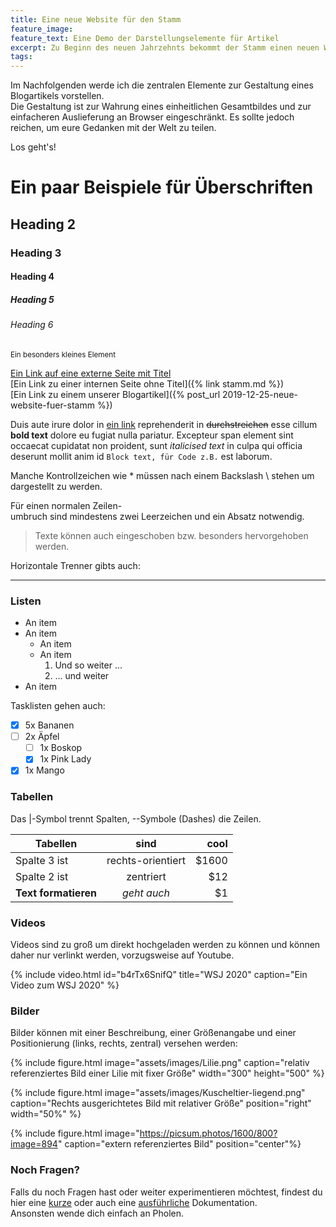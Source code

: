 ```yaml
---
title: Eine neue Website für den Stamm
feature_image:
feature_text: Eine Demo der Darstellungselemente für Artikel
excerpt: Zu Beginn des neuen Jahrzehnts bekommt der Stamm einen neuen Webauftritt denn Pfadfinder finden sich auch digital bestens zurecht.
tags:
---
```


Im Nachfolgenden werde ich die zentralen Elemente zur Gestaltung eines Blogartikels vorstellen.  
Die Gestaltung ist zur Wahrung eines einheitlichen Gesamtbildes und zur einfacheren Auslieferung an Browser eingeschränkt. Es sollte jedoch reichen, um eure Gedanken mit der Welt zu teilen.

Los geht's!

# Ein paar Beispiele für Überschriften

## Heading 2

### Heading 3

#### Heading 4

##### Heading 5

###### Heading 6

<small>Ein besonders kleines Element</small>

[Ein Link auf eine externe Seite mit Titel](https://www.neuried.de "Neuried Homepage")  
[Ein Link zu einer internen Seite ohne Titel]({% link stamm.md %})  
[Ein Link zu einem unserer Blogartikel]({% post_url 2019-12-25-neue-website-fuer-stamm %})

Duis aute irure dolor in [ein link](https://www.stamm-baeren.com) reprehenderit in ~~durchstreichen~~ esse cillum **bold text** dolore eu fugiat nulla pariatur. Excepteur span element sint occaecat cupidatat non proident, sunt _italicised text_ in culpa qui officia deserunt mollit anim id `Block text, für Code z.B.` est laborum.

Manche Kontrollzeichen wie \* müssen nach einem Backslash \\ stehen um dargestellt zu werden.

Für einen normalen Zeilen-  
umbruch sind mindestens zwei Leerzeichen und ein Absatz notwendig.

>Texte können auch eingeschoben
>bzw. besonders hervorgehoben werden.

Horizontale Trenner gibts auch:

***

### Listen

* An item
* An item
  - An item
  - An item
    1. Und so weiter ...
    2. ... und weiter
* An item

Tasklisten gehen auch:

- [x] 5x Bananen
- [ ] 2x Äpfel
  - [ ] 1x Boskop
  - [x] 1x Pink Lady
- [x] 1x Mango

### Tabellen

Das \|-Symbol trennt Spalten, \--Symbole (Dashes) die Zeilen.

| Tabellen        | sind          | cool  |
| --------------- |:-------------:| -----:|
| Spalte 3 ist    | rechts-orientiert | $1600 |
| Spalte 2 ist     | zentriert      |   $12 |
| **Text formatieren** | *geht auch*   |    $1 |

### Videos

Videos sind zu groß um direkt hochgeladen werden zu können und können daher nur verlinkt werden, vorzugsweise auf Youtube.

{% include video.html id="b4rTx6SnifQ" title="WSJ 2020" caption="Ein Video zum WSJ 2020" %}

### Bilder

Bilder können mit einer Beschreibung, einer Größenangabe und einer Positionierung (links, rechts, zentral) versehen werden:

{% include figure.html image="assets/images/Lilie.png" caption="relativ referenziertes Bild einer Lilie mit fixer Größe" width="300" height="500" %}

{% include figure.html image="assets/images/Kuscheltier-liegend.png" caption="Rechts ausgerichtetes Bild mit relativer Größe" position="right" width="50%" %}

{% include figure.html image="https://picsum.photos/1600/800?image=894" caption="extern referenziertes Bild" position="center"%}

### Noch Fragen?

Falls du noch Fragen hast oder weiter experimentieren möchtest, findest du hier eine [kurze](https://github.com/adam-p/markdown-here/wiki/Markdown-Cheatsheet) oder auch eine [ausführliche](https://kramdown.gettalong.org/quickref.html) Dokumentation.  
Ansonsten wende dich einfach an Pholen.

